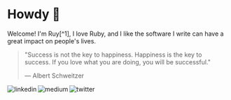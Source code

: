 # Howdy 👋

Welcome! I'm Ruy[^1], I love Ruby, and I like the software I write can have a
great impact on people's lives.

> "Success is not the key to happiness. Happiness is the key to success. If you love what you are doing, you will be successful."
>
> — Albert Schweitzer

[<img align="left" alt="linkedin" src="https://img.shields.io/badge/linkedin-%231DA1F2.svg?&style=for-the-badge&logo=linkedin&logoColor=white&color=014182" />](https://www.linkedin.com/in/ruyrocha/)

[<img align="left" alt="medium" src="https://img.shields.io/badge/medium-%231DA1F2.svg?&style=for-the-badge&logo=medium&logoColor=white&color=aa6fff" />](https://ruyrocha.medium.com)

[<img align="left" alt="twitter" src="https://img.shields.io/badge/twitter-%231DA1F2.svg?&style=for-the-badge&logo=x&logoColor=white" />](https://twitter.com/ruyrocha)

[![]()]()

